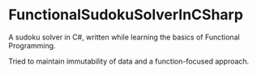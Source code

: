 # FunctionalSudokuSolverInCSharp

A sudoku solver in C#, written while learning the basics of Functional Programming. 

Tried to maintain immutability of data and a function-focused approach. 
